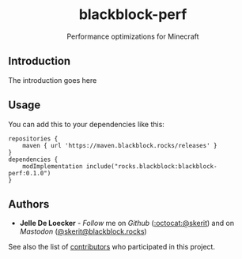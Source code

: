 <h1 align="center">
  <b>blackblock-perf</b>
</h1>
<div align="center">
  Performance optimizations for Minecraft
</div>

## Introduction

The introduction goes here

## Usage

You can add this to your dependencies like this:

```
repositories {
	maven { url 'https://maven.blackblock.rocks/releases' }
}
dependencies {
	modImplementation include("rocks.blackblock:blackblock-perf:0.1.0")
}
```

## Authors
- **Jelle De Loecker** -  *Follow* me on *Github* ([:octocat:@skerit](https://github.com/skerit)) and on  *Mastodon* ([@skerit@blackblock.rocks](https://mastodon.blackblock.rocks/@skerit))

See also the list of [contributors](https://github.com/blackblock-rocks/minecraft-mod-skeleton/contributors) who participated in this project.